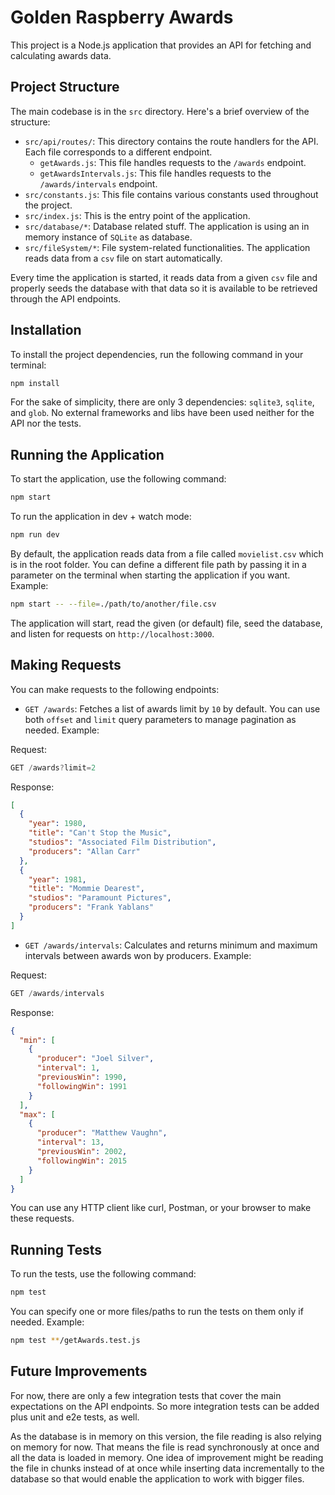 # Golden Raspberry Awards

This project is a Node.js application that provides an API for fetching and calculating awards data.

## Project Structure

The main codebase is in the `src` directory. Here's a brief overview of the structure:

- `src/api/routes/`: This directory contains the route handlers for the API. Each file corresponds to a different endpoint.
  - `getAwards.js`: This file handles requests to the `/awards` endpoint.
  - `getAwardsIntervals.js`: This file handles requests to the `/awards/intervals` endpoint.
- `src/constants.js`: This file contains various constants used throughout the project.
- `src/index.js`: This is the entry point of the application.
- `src/database/*`: Database related stuff. The application is using an in memory instance of `SQLite` as database.
- `src/fileSystem/*`: File system-related functionalities. The application reads data from a `csv` file on start automatically.

Every time the application is started, it reads data from a given `csv` file and properly seeds the database with that data so it is available to be retrieved through the API endpoints.

## Installation

To install the project dependencies, run the following command in your terminal:
```sh
npm install
```
For the sake of simplicity, there are only 3 dependencies: `sqlite3`, `sqlite`, and `glob`.
No external frameworks and libs have been used neither for the API nor the tests.

## Running the Application

To start the application, use the following command:
```sh
npm start
```
To run the application in dev + watch mode:
```sh
npm run dev
```
By default, the application reads data from a file called `movielist.csv` which is in the root folder. You can define a different file path by passing it in a parameter on the terminal when starting the application if you want. Example:
```sh
npm start -- --file=./path/to/another/file.csv
```

The application will start, read the given (or default) file, seed the database, and listen for requests on `http://localhost:3000`.

## Making Requests

You can make requests to the following endpoints:

- `GET /awards`: Fetches a list of awards limit by `10` by default. You can use both `offset` and `limit` query parameters to manage pagination as needed. Example:

Request:
```js
GET /awards?limit=2
```
Response:
```json
[
  {
    "year": 1980,
    "title": "Can't Stop the Music",
    "studios": "Associated Film Distribution",
    "producers": "Allan Carr"
  },
  {
    "year": 1981,
    "title": "Mommie Dearest",
    "studios": "Paramount Pictures",
    "producers": "Frank Yablans"
  }
]
```

- `GET /awards/intervals`: Calculates and returns minimum and maximum intervals between awards won by producers. Example:

Request:
```js
GET /awards/intervals
```
Response:
```json
{
  "min": [
    {
      "producer": "Joel Silver",
      "interval": 1,
      "previousWin": 1990,
      "followingWin": 1991
    }
  ],
  "max": [
    {
      "producer": "Matthew Vaughn",
      "interval": 13,
      "previousWin": 2002,
      "followingWin": 2015
    }
  ]
}
```

You can use any HTTP client like curl, Postman, or your browser to make these requests.

## Running Tests

To run the tests, use the following command:
```sh
npm test
```
You can specify one or more files/paths to run the tests on them only if needed. Example:
```sh
npm test **/getAwards.test.js
```

## Future Improvements

For now, there are only a few integration tests that cover the main expectations on the API endpoints. So more integration tests can be added plus unit and e2e tests, as well.

As the database is in memory on this version, the file reading is also relying on memory for now. That means the file is read synchronously at once and all the data is loaded in memory. One idea of improvement might be reading the file in chunks instead of at once while inserting data incrementally to the database so that would enable the application to work with bigger files.
